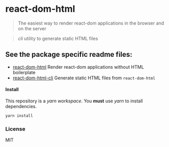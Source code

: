 # react-dom-html

> The easiest way to render react-dom applications in the browser and on the server

> _cli_ utility to generate static HTML files

## See the package specific readme files:

 * [react-dom-html](https://github.com/adam-26/react-dom-html/blob/master/packages/react-dom-html/README.md) Render react-dom applications without HTML boilerplate
 * [react-dom-html-cli](https://github.com/adam-26/react-dom-html/blob/master/packages/react-dom-html-cli/README.md) Generate static HTML files from `react-dom-html`

#### Install

This repository is a _yarn workspace_. You **must** use _yarn_ to install dependencies.

```sh
yarn install
```

### License
MIT
